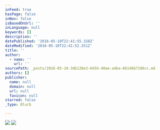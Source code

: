 ```yaml
---
inFeed: true
hasPage: false
inNav: false
isBasedOnUrl: ''
inLanguage: null
keywords: []
description: ''
datePublished: '2016-05-10T22:41:55.328Z'
dateModified: '2016-05-10T22:41:52.351Z'
title: ''
author:
  - name: ''
    url: ''
sourcePath: _posts/2016-05-10-3db120e3-645b-40ae-a4ba-86148b7196cc.md
authors: []
publisher:
  name: null
  domain: null
  url: null
  favicon: null
starred: false
_type: Blurb

---
```

![](https://s3-us-west-2.amazonaws.com/the-grid-img/p/8f1fcd574c6cb0ac0c2ea5dc3e096562e25be1cd.jpg)
![](https://the-grid-user-content.s3-us-west-2.amazonaws.com/5c3c06b2-df55-411a-adfc-e255067be9d8.jpg)